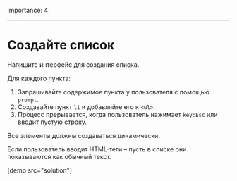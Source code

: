 importance: 4

---

# Создайте список

Напишите интерфейс для создания списка.

Для каждого пункта:

1. Запрашивайте содержимое пункта у пользователя с помощью  `prompt`.
2. Создавайте пункт `li` и добавляйте его к `<ul>`.
3. Процесс прерывается, когда пользователь нажимает `key:Esc` или вводит пустую строку.

Все элементы должны создаваться динамически.

Если пользователь вводит HTML-теги – пусть в списке они показываются как обычный текст.

[demo src="solution"]
